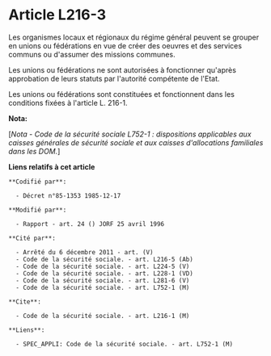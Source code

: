 # Article L216-3

Les organismes locaux et régionaux du régime général peuvent se grouper en unions ou fédérations en vue de créer des oeuvres
et des services communs ou d'assumer des missions communes.

Les unions ou fédérations ne sont autorisées à fonctionner qu'après approbation de leurs statuts par l'autorité compétente de
l'Etat.

Les unions ou fédérations sont constituées et fonctionnent dans les conditions fixées à l'article L. 216-1.

**Nota:**

[*Nota - Code de la sécurité sociale L752-1 : dispositions applicables aux caisses générales de sécurité sociale et aux
caisses d'allocations familiales dans les DOM.*]

**Liens relatifs à cet article**

	**Codifié par**:

	  - Décret n°85-1353 1985-12-17

	**Modifié par**:

	  - Rapport - art. 24 () JORF 25 avril 1996

	**Cité par**:

	  - Arrêté du 6 décembre 2011 - art. (V)
	  - Code de la sécurité sociale. - art. L216-5 (Ab)
	  - Code de la sécurité sociale. - art. L224-5 (V)
	  - Code de la sécurité sociale. - art. L228-1 (VD)
	  - Code de la sécurité sociale. - art. L281-6 (V)
	  - Code de la sécurité sociale. - art. L752-1 (M)

	**Cite**:

	  - Code de la sécurité sociale. - art. L216-1 (M)

	**Liens**:

	  - SPEC_APPLI: Code de la sécurité sociale. - art. L752-1 (M)

